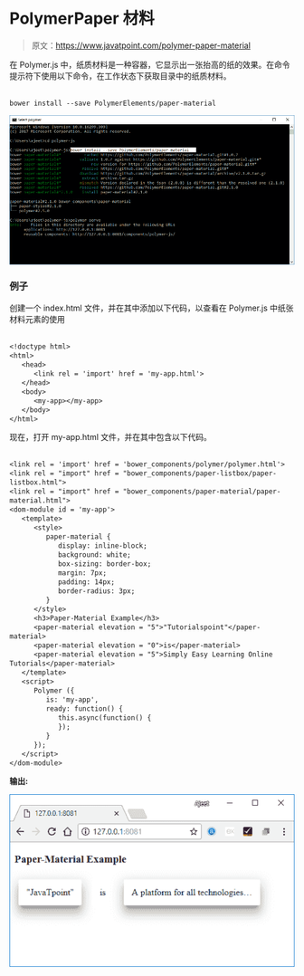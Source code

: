 # PolymerPaper 材料

> 原文：<https://www.javatpoint.com/polymer-paper-material>

在 Polymer.js 中，纸质材料是一种容器，它显示出一张抬高的纸的效果。在命令提示符下使用以下命令，在工作状态下获取目录中的纸质材料。

```

bower install --save PolymerElements/paper-material

```

![paper material 1](img/00e68972a4243369602fe2b44a73bd7b.png)

### 例子

创建一个 index.html 文件，并在其中添加以下代码，以查看在 Polymer.js 中纸张材料元素的使用

```

<!doctype html>
<html>
   <head>
      <link rel = 'import' href = 'my-app.html'>
   </head>   
   <body>    
      <my-app></my-app>
   </body>
</html>

```

现在，打开 my-app.html 文件，并在其中包含以下代码。

```

<link rel = 'import' href = 'bower_components/polymer/polymer.html'>
<link rel = "import" href = "bower_components/paper-listbox/paper-listbox.html">
<link rel = "import" href = "bower_components/paper-material/paper-material.html">
<dom-module id = 'my-app'>
   <template>
      <style>
         paper-material {
            display: inline-block;
            background: white;
            box-sizing: border-box;
            margin: 7px;
            padding: 14px;
            border-radius: 3px;
         }
      </style>    
      <h3>Paper-Material Example</h3>
      <paper-material elevation = "5">"Tutorialspoint"</paper-material>
      <paper-material elevation = "0">is</paper-material>
      <paper-material elevation = "5">Simply Easy Learning Online Tutorials</paper-material>
   </template>   
   <script>
      Polymer ({
         is: 'my-app',
         ready: function() {
            this.async(function() {         
            });
         }
      });
   </script>
</dom-module>

```

**输出:**

![paper material 2](img/59d1f6f4053d9a9c837d25209b6b36a8.png)